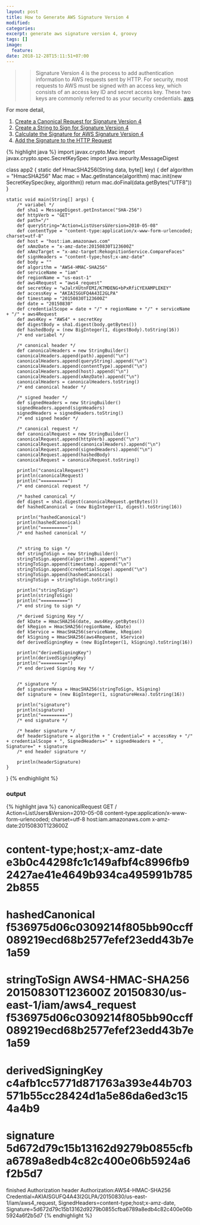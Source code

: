 ```yaml
---
layout: post
title: How to Generate AWS Signature Version 4
modified:
categories: 
excerpt: generate aws signature version 4, groovy
tags: []
image:
  feature:
date: 2018-12-28T15:11:51+07:00
---
```

>> Signature Version 4 is the process to add authentication information to AWS requests sent by HTTP. For security, most requests to AWS must be signed with an access key, which consists of an access key ID and secret access key. These two keys are commonly referred to as your security credentials. [aws](https://docs.aws.amazon.com/general/latest/gr/signature-version-4.html)

For more detail,  
1. [Create a Canonical Request for Signature Version 4](https://docs.aws.amazon.com/general/latest/gr/sigv4-create-canonical-request.html)  
2. [Create a String to Sign for Signature Version 4](https://docs.aws.amazon.com/general/latest/gr/sigv4-create-string-to-sign.html)  
3. [Calculate the Signature for AWS Signature Version 4](https://docs.aws.amazon.com/general/latest/gr/sigv4-calculate-signature.html)  
4. [Add the Signature to the HTTP Request](https://docs.aws.amazon.com/general/latest/gr/sigv4-add-signature-to-request.html)  

{% highlight java %}
import javax.crypto.Mac
import javax.crypto.spec.SecretKeySpec
import java.security.MessageDigest

class app2 {
    static def HmacSHA256(String data, byte[] key) {
        def algorithm = "HmacSHA256"
        Mac mac = Mac.getInstance(algorithm)
        mac.init(new SecretKeySpec(key, algorithm))
        return mac.doFinal(data.getBytes("UTF8"))
    }


    static void main(String[] args) {
        /* variabel */
        def sha1 = MessageDigest.getInstance("SHA-256")
        def httpVerb = "GET"
        def path="/"
        def queryString="Action=ListUsers&Version=2010-05-08"
        def contentType = "content-type:application/x-www-form-urlencoded; charset=utf-8"
        def host = "host:iam.amazonaws.com"
        def xAmzDate = "x-amz-date:20150830T123600Z"
        def xAmzTarget = "x-amz-target:RekognitionService.CompareFaces"
        def signHeaders = "content-type;host;x-amz-date"
        def body = ""
        def algorithm = "AWS4-HMAC-SHA256"
        def serviceName = "iam"
        def regionName = "us-east-1"
        def aws4Request = "aws4_request"
        def secretKey = "wJalrXUtnFEMI/K7MDENG+bPxRfiCYEXAMPLEKEY"
        def accessKey = "AKIAISGUFQ4A43I2GLPA"
        def timestamp = "20150830T123600Z"
        def date = "20150830"
        def credentialScope = date + "/" + regionName + "/" + serviceName + "/" + aws4Request
        def aws4Key = "AWS4" + secretKey
        def digestBody = sha1.digest(body.getBytes())
        def hashedBody = (new BigInteger(1, digestBody).toString(16))
        /* end variabel */

        /* canonical header */
        def canonicalHeaders = new StringBuilder()
        canonicalHeaders.append(path).append("\n")
        canonicalHeaders.append(queryString).append("\n")
        canonicalHeaders.append(contentType).append("\n")
        canonicalHeaders.append(host).append("\n")
        canonicalHeaders.append(xAmzDate).append("\n")
        canonicalHeaders = canonicalHeaders.toString()
        /* end canonical header */

        /* signed header */
        def signedHeaders = new StringBuilder()
        signedHeaders.append(signHeaders)
        signedHeaders = signedHeaders.toString()
        /* end signed header */

        /* canonical request */
        def canonicalRequest = new StringBuilder()
        canonicalRequest.append(httpVerb).append("\n")
        canonicalRequest.append(canonicalHeaders).append("\n")
        canonicalRequest.append(signedHeaders).append("\n")
        canonicalRequest.append(hashedBody)
        canonicalRequest = canonicalRequest.toString()
  
        println("canonicalRequest")
        println(canonicalRequest)
        println("==========")
        /* end canonical request */

        /* hashed canonical */
        def digest = sha1.digest(canonicalRequest.getBytes())
        def hashedCanonical = (new BigInteger(1, digest).toString(16))
        
        println("hashedCanonical")
        println(hashedCanonical)
        println("==========")
        /* end hashed canonical */
        

        /* string to sign */
        def stringToSign = new StringBuilder()
        stringToSign.append(algorithm).append("\n")
        stringToSign.append(timestamp).append("\n")
        stringToSign.append(credentialScope).append("\n")
        stringToSign.append(hashedCanonical)
        stringToSign = stringToSign.toString()
        
        println("stringToSign")
        println(stringToSign)
        println("==========")
        /* end string to sign */

        /* derived Signing Key */
        def kDate = HmacSHA256(date, aws4Key.getBytes())
        def kRegion = HmacSHA256(regionName, kDate)
        def kService = HmacSHA256(serviceName, kRegion)
        def kSigning = HmacSHA256(aws4Request, kService)
        def derivedSigningKey = (new BigInteger(1, kSigning).toString(16))
        
        println("derivedSigningKey")
        println(derivedSigningKey)
        println("==========")
        /* end derived Signing Key */


        /* signature */
        def signatureHexa = HmacSHA256(stringToSign, kSigning)
        def signature = (new BigInteger(1, signatureHexa).toString(16))
        
        println("signature")
        println(signature)
        println("==========")
        /* end signature */

        /* header signature */
        def headerSignature = algorithm + " Credential=" + accessKey + "/" + credentialScope + ", SignedHeaders=" + signedHeaders + ", Signature=" + signature
        /* end header signature */

        println(headerSignature)
    }

}
{% endhighlight %}

### output
 {% highlight java %}
canonicalRequest
GET
/
Action=ListUsers&Version=2010-05-08
content-type:application/x-www-form-urlencoded; charset=utf-8
host:iam.amazonaws.com
x-amz-date:20150830T123600Z

content-type;host;x-amz-date
e3b0c44298fc1c149afbf4c8996fb92427ae41e4649b934ca495991b7852b855
==========
hashedCanonical
f536975d06c0309214f805bb90ccff089219ecd68b2577efef23edd43b7e1a59
==========
stringToSign
AWS4-HMAC-SHA256
20150830T123600Z
20150830/us-east-1/iam/aws4_request
f536975d06c0309214f805bb90ccff089219ecd68b2577efef23edd43b7e1a59
==========
derivedSigningKey
c4afb1cc5771d871763a393e44b703571b55cc28424d1a5e86da6ed3c154a4b9
==========
signature
5d672d79c15b13162d9279b0855cfba6789a8edb4c82c400e06b5924a6f2b5d7
==========
finished Authorization header
Authorization:AWS4-HMAC-SHA256 Credential=AKIAISGUFQ4A43I2GLPA/20150830/us-east-1/iam/aws4_request, SignedHeaders=content-type;host;x-amz-date, Signature=5d672d79c15b13162d9279b0855cfba6789a8edb4c82c400e06b5924a6f2b5d7
 {% endhighlight %}